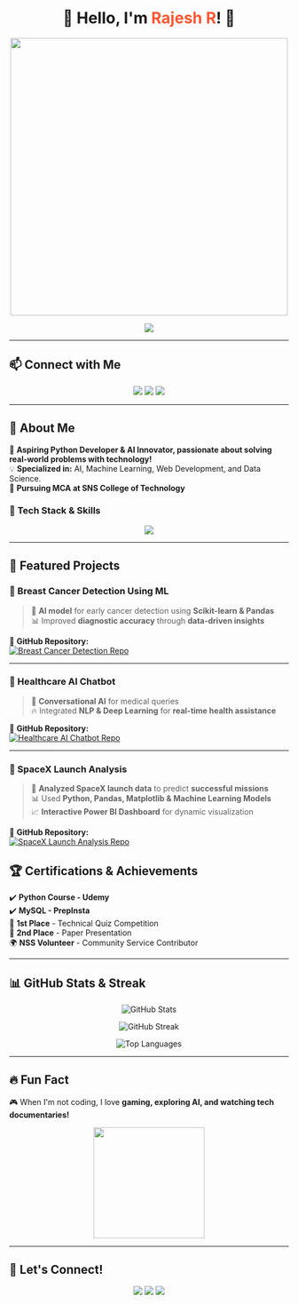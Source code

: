 <h1 align="center">🚀 Hello, I'm <span style="color: #ff5733">Rajesh R</span>! 🌟</h1>

<p align="center">
  <img src="https://media.giphy.com/media/RbDKaczqWovIugyJmW/giphy.gif" width="500"/>
</p>


<p align="center">
  <img src="https://readme-typing-svg.herokuapp.com?font=Fira+Code&size=22&duration=3000&pause=500&color=FF5733&center=true&vCenter=true&multiline=true&width=800&height=100&lines=🚀+Python+Developer+%7C+ML+Enthusiast;💡+Creating+AI-Powered+Innovations;🌐+Exploring+Web+Technologies" />
</p>



---

## 📫 **Connect with Me**
<p align="center">
  <a href="mailto:rajeshr30072002@gmail.com"><img src="https://img.shields.io/badge/Email-rajeshr30072002%40gmail.com-red?style=for-the-badge&logo=gmail" /></a>
  <a href="https://linkedin.com/in/rajeshradha"><img src="https://img.shields.io/badge/LinkedIn-rajeshradha-blue?style=for-the-badge&logo=linkedin" /></a>
  <a href="https://github.com/RajeshR005"><img src="https://img.shields.io/badge/GitHub-RajeshR005-black?style=for-the-badge&logo=github" /></a>
</p>

---

## 🚀 **About Me**  
🎯 **Aspiring Python Developer & AI Innovator, passionate about solving real-world problems with technology!**  
💡 **Specialized in:** AI, Machine Learning, Web Development, and Data Science.  
📍 **Pursuing MCA at SNS College of Technology**  

### 🎨 **Tech Stack & Skills**
<p align="center">
  <img src="https://skillicons.dev/icons?i=python,mysql,html,css,js,figma,git,github,powerbi&theme=light" />
</p>
 
---

## 🌟 **Featured Projects**  

### 🚀 Breast Cancer Detection Using ML  
> 🏥 **AI model** for early cancer detection using **Scikit-learn & Pandas**  
> 📊 Improved **diagnostic accuracy** through **data-driven insights**  

🔗 **GitHub Repository:**  
[![Breast Cancer Detection Repo](https://img.shields.io/badge/GitHub-Repository-blue?style=for-the-badge&logo=github)](https://github.com/RajeshR005/breast-cancer-detection)  

---

### 🤖 Healthcare AI Chatbot  
> 💬 **Conversational AI** for medical queries  
> 🔥 Integrated **NLP & Deep Learning** for **real-time health assistance**  

🔗 **GitHub Repository:**  
[![Healthcare AI Chatbot Repo](https://img.shields.io/badge/GitHub-Repository-blue?style=for-the-badge&logo=github)](https://github.com/RajeshR005/healthcare-chatbot)  

---

### 🚀 SpaceX Launch Analysis  
> 📡 **Analyzed SpaceX launch data** to predict **successful missions**  
> 📊 Used **Python, Pandas, Matplotlib & Machine Learning Models**  
> 📈 **Interactive Power BI Dashboard** for dynamic visualization  

🔗 **GitHub Repository:**  
[![SpaceX Launch Analysis Repo](https://img.shields.io/badge/GitHub-Repository-blue?style=for-the-badge&logo=github)](https://github.com/RajeshR005/SpaceX-Launch-Analysis)  


## 🏆 **Certifications & Achievements**  
✔️ **Python Course - Udemy**  
✔️ **MySQL - PrepInsta**  
🏅 **1st Place** - Technical Quiz Competition  
📜 **2nd Place** - Paper Presentation  
🌍 **NSS Volunteer** - Community Service Contributor  

---

## 📊 **GitHub Stats & Streak**  
<p align="center">
  <img src="https://github-readme-stats.vercel.app/api?username=RajeshR005&show_icons=true&theme=radical" alt="GitHub Stats" />
</p>
<p align="center">
  <img src="https://github-readme-streak-stats.herokuapp.com/?user=RajeshR005&theme=radical" alt="GitHub Streak" />
</p>
<p align="center">
  <img src="https://github-readme-stats.vercel.app/api/top-langs/?username=RajeshR005&layout=compact&theme=radical" alt="Top Languages" />
</p>

---

## 🔥 **Fun Fact**  
🎮 When I'm not coding, I love **gaming, exploring AI, and watching tech documentaries!**  

<p align="center">
  <img src="https://media.giphy.com/media/jRf5fsn8G6YaogAWxn/giphy.gif" width="200"/>
</p>

---

## 🤝 **Let's Connect!**  
<p align="center">
  <a href="https://linkedin.com/in/rajeshradha"><img src="https://img.shields.io/badge/LinkedIn-rajeshradha-blue?style=for-the-badge&logo=linkedin" /></a>
  <a href="https://github.com/RajeshR005"><img src="https://img.shields.io/badge/GitHub-RajeshR005-black?style=for-the-badge&logo=github" /></a>
  <a href="mailto:rajeshr30072002@gmail.com"><img src="https://img.shields.io/badge/Email-rajeshr30072002%40gmail.com-red?style=for-the-badge&logo=gmail" /></a>
</p>


